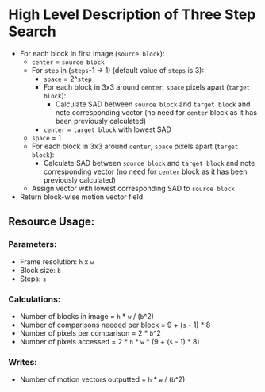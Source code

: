 # High Level Description of Three Step Search

- For each block in first image (`source block`):
    - `center` = `source block`
    - For `step` in (`steps`-1 -> 1) (default value of `steps` is 3):
        - `space` = 2^`step`
        - For each block in 3x3 around `center`, `space` pixels apart (`target block`):
            - Calculate SAD between `source block` and `target block` and note corresponding vector (no need for `center` block as it has been previously calculated)
        - `center` = `target block` with lowest SAD
    - `space` = 1
    - For each block in 3x3 around `center`, `space` pixels apart (`target block`):
        - Calculate SAD between `source block` and `target block` and note corresponding vector (no need for `center` block as it has been previously calculated)
    - Assign vector with lowest corresponding SAD to `source block`
- Return block-wise motion vector field

## Resource Usage:

### Parameters:

- Frame resolution: `h` x `w`
- Block size: `b`
- Steps: `s`

### Calculations:

- Number of blocks in image = `h` * `w` / (`b`^2)  
- Number of comparisons needed per block = 9 + (`s` - 1) * 8
- Number of pixels per comparison = 2 * `b`^2
- Number of pixels accessed = 2 * `h` * `w` * (9 + (`s` - 1) * 8)

### Writes:

- Number of motion vectors outputted = `h` * `w` / (`b`^2)